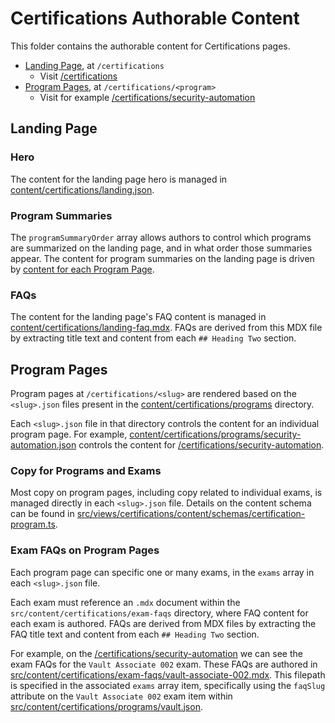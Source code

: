 # Certifications Authorable Content

This folder contains the authorable content for Certifications pages.

- [Landing Page](#landing-page), at `/certifications`
  - Visit [/certifications](https://developer.hashicorp.com/certifications)
- [Program Pages](#program-pages), at `/certifications/<program>`
  - Visit for example [/certifications/security-automation](https://developer.hashicorp.com/certifications/security-automation)

## Landing Page

### Hero

The content for the landing page hero is managed in [content/certifications/landing.json](/src/content/certifications/landing.json).

### Program Summaries

The `programSummaryOrder` array allows authors to control which programs are summarized on the landing page, and in what order those summaries appear. The content for program summaries on the landing page is driven by [content for each Program Page](#program-pages).

### FAQs

The content for the landing page's FAQ content is managed in [content/certifications/landing-faq.mdx](/src/content/certifications/landing-faq.mdx). FAQs are derived from this MDX file by extracting title text and content from each `## Heading Two` section.

## Program Pages

Program pages at `/certifications/<slug>` are rendered based on the `<slug>.json` files present in the [content/certifications/programs](/src/content/certifications/programs) directory.

Each `<slug>.json` file in that directory controls the content for an individual program page. For example, [content/certifications/programs/security-automation.json](/src/content/certifications/programs/security-automation.json) controls the content for [/certifications/security-automation](https://developer.hashicorp.com/certifications/security-automation).

### Copy for Programs and Exams

Most copy on program pages, including copy related to individual exams, is managed directly in each `<slug>.json` file. Details on the content schema can be found in [src/views/certifications/content/schemas/certification-program.ts](/src/views/certifications/content/schemas/certification-program.ts).

### Exam FAQs on Program Pages

Each program page can specific one or many exams, in the `exams` array in each `<slug>.json` file.

Each exam must reference an `.mdx` document within the `src/content/certifications/exam-faqs` directory, where FAQ content for each exam is authored. FAQs are derived from MDX files by extracting the FAQ title text and content from each `## Heading Two` section.

For example, on the [/certifications/security-automation](https://developer.hashicorp.com/certifications/security-automation) we can see the exam FAQs for the `Vault Associate 002` exam. These FAQs are authored in [src/content/certifications/exam-faqs/vault-associate-002.mdx](/src/content/certifications/exam-faqs/vault-associate-002.mdx). This filepath is specified in the associated `exams` array item, specifically using the `faqSlug` attribute on the `Vault Associate 002` exam item within [src/content/certifications/programs/vault.json](/src/content/certifications/programs/vault.json).
